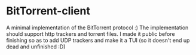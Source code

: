 # BitTorrent-client
A minimal implementation of the BitTorrent protocol :)
The implementation should support http trackers and torrent files. I made it public before finishing so as to add UDP trackers and make it a TUI (so it doesn't end up dead and unfinished :D)

